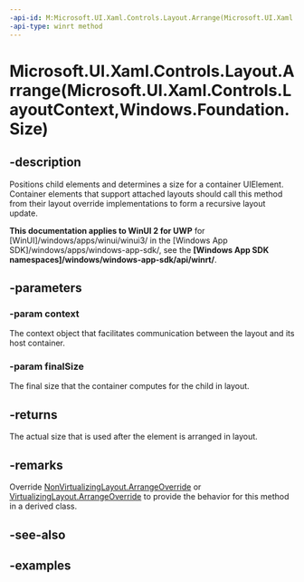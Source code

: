 ```yaml
---
-api-id: M:Microsoft.UI.Xaml.Controls.Layout.Arrange(Microsoft.UI.Xaml.Controls.LayoutContext,Windows.Foundation.Size)
-api-type: winrt method
---
```


# Microsoft.UI.Xaml.Controls.Layout.Arrange(Microsoft.UI.Xaml.Controls.LayoutContext,Windows.Foundation.Size)

<!--
public Windows.Foundation.Size Arrange (Microsoft.UI.Xaml.Controls.LayoutContext context, Windows.Foundation.Size finalSize);
-->

## -description

Positions child elements and determines a size for a container UIElement. Container elements that support attached layouts should call this method from their layout override implementations to form a recursive layout update.  

**This documentation applies to WinUI 2 for UWP** for [WinUI]/windows/apps/winui/winui3/ in the [Windows App SDK]/windows/apps/windows-app-sdk/, see the **[Windows App SDK namespaces]/windows/windows-app-sdk/api/winrt/**.

## -parameters

### -param context

The context object that facilitates communication between the layout and its host container.

### -param finalSize

The final size that the container computes for the child in layout.

## -returns

The actual size that is used after the element is arranged in layout.

## -remarks

Override [NonVirtualizingLayout.ArrangeOverride](nonvirtualizinglayout_arrangeoverride_1338397335.md) or [VirtualizingLayout.ArrangeOverride](virtualizinglayout_arrangeoverride_1450929382.md) to provide the behavior for this method in a derived class.

## -see-also

## -examples

